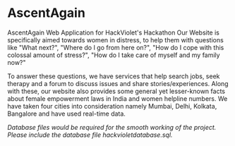 # AscentAgain
AscentAgain Web Application for HackViolet's Hackathon
Our Website is specifically aimed towards women in distress, to help them with questions like "What next?", "Where do I go from here on?", "How do I cope with this colossal amount of stress?", "How do I take care of myself and my family now?" 

To answer these questions, we have services that help search jobs, seek therapy and a forum to discuss issues and share stories/experiences. Along with these, our website also provides some general yet lesser-known facts about female empowerment laws in India and women helpline numbers. We have taken four cities into consideration namely Mumbai, Delhi, Kolkata, Bangalore and have used real-time data.

*Database files would be required for the smooth working of the project. Please include the database file hackvioletdatabase.sql.*

